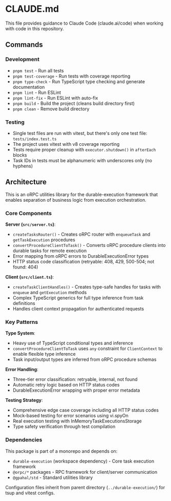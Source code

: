 # CLAUDE.md

This file provides guidance to Claude Code (claude.ai/code) when working with code in this repository.

## Commands

### Development

- `pnpm test` - Run all tests
- `pnpm test-coverage` - Run tests with coverage reporting
- `pnpm type-check` - Run TypeScript type checking and generate documentation
- `pnpm lint` - Run ESLint
- `pnpm lint-fix` - Run ESLint with auto-fix
- `pnpm build` - Build the project (cleans build directory first)
- `pnpm clean` - Remove build directory

### Testing

- Single test files are run with vitest, but there's only one test file: `tests/index.test.ts`
- The project uses vitest with v8 coverage reporting
- Tests require proper cleanup with `executor.shutdown()` in `afterEach` blocks
- Task IDs in tests must be alphanumeric with underscores only (no hyphens)

## Architecture

This is an oRPC utilities library for the durable-execution framework that enables separation of business logic from execution orchestration.

### Core Components

**Server (`src/server.ts`)**:

- `createTasksRouter()` - Creates oRPC router with `enqueueTask` and `getTaskExecution` procedures
- `convertProcedureClientToTask()` - Converts oRPC procedure clients into durable tasks for remote execution
- Error mapping from oRPC errors to DurableExecutionError types
- HTTP status code classification (retryable: 408, 429, 500-504; not found: 404)

**Client (`src/client.ts`)**:

- `createTaskClientHandles()` - Creates type-safe handles for tasks with `enqueue` and `getExecution` methods
- Complex TypeScript generics for full type inference from task definitions
- Handles client context propagation for authenticated requests

### Key Patterns

**Type System**:

- Heavy use of TypeScript conditional types and inference
- `convertProcedureClientToTask` uses `any` constraint for `ClientContext` to enable flexible type inference
- Task input/output types are inferred from oRPC procedure schemas

**Error Handling**:

- Three-tier error classification: retryable, internal, not found
- Automatic retry logic based on HTTP status codes
- DurableExecutionError wrapping with proper error metadata

**Testing Strategy**:

- Comprehensive edge case coverage including all HTTP status codes
- Mock-based testing for error scenarios using vi.spyOn
- Real execution testing with InMemoryTaskExecutionsStorage
- Type safety verification through test compilation

### Dependencies

This package is part of a monorepo and depends on:

- `durable-execution` (workspace dependency) - Core task execution framework
- `@orpc/*` packages - RPC framework for client/server communication
- `@gpahal/std` - Standard utilities library

Configuration files inherit from parent directory (`../durable-execution/`) for tsup and vitest configs.
